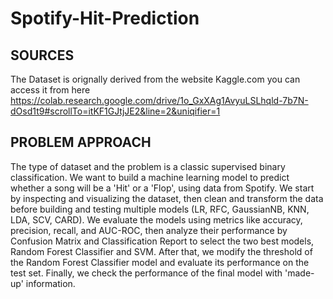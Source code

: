 # Spotify-Hit-Prediction
## SOURCES
The Dataset is orignally derived from the website Kaggle.com you can access it from here https://colab.research.google.com/drive/1o_GxXAg1AvyuLSLhqld-7b7N-dOsd1t9#scrollTo=itKF1GJtjJE2&line=2&uniqifier=1

## PROBLEM APPROACH
The type of dataset and the problem is a classic supervised binary classification. We want to build a machine learning model to predict whether a song will be a 'Hit' or a 'Flop', using data from Spotify. We start by inspecting and visualizing the dataset, then clean and transform the data before building and testing multiple models (LR, RFC, GaussianNB, KNN, LDA, SCV, CARD). We evaluate the models using metrics like accuracy, precision, recall, and AUC-ROC, then analyze their performance by Confusion Matrix and Classification Report to select the two best models, Random Forest Classifier and SVM. After that, we modify the threshold of the Random Forest Classifier model and evaluate its performance on the test set. Finally, we check the performance of the final model with 'made-up' information.
